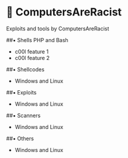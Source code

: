 # :ghost: ComputersAreRacist
Exploits and tools by ComputersAreRacist

##:black_small_square: Shells
PHP and Bash 

* c00l feature 1
* c00l feature 2

##:black_small_square: Shellcodes

- Windows and Linux

##:black_small_square: Exploits

- Windows and Linux

##:black_small_square: Scanners

- Windows and Linux

##:black_small_square: Others

- Windows and Linux
